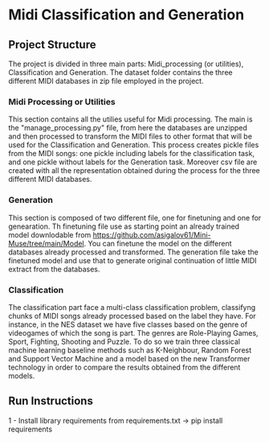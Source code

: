 # Midi Classification and Generation 

## Project Structure
The project is divided in three main parts: Midi_processing (or utilities), Classification and Generation. 
The dataset folder contains the three different MIDI databases in zip file employed in the project. 

### Midi Processing or Utilities
This section contains all the utilies useful for Midi processing. The main is the "manage_processing.py" file, from here the databases are unzipped and then processed to transform the MIDI files to other format that will be used for the Classification and Generation. This process creates pickle files from the MIDI songs: one pickle including labels for the classification task, and one pickle without labels for the Generation task. Moreover csv file are created with all the representation obtained during the process for the three different MIDI databases.

### Generation 
This section is composed of two different file, one for finetuning and one for genearation. Th finetuning file use as starting point an already trained model downlodable from https://github.com/asigalov61/Mini-Muse/tree/main/Model. You can finetune the model on the different databases already processed and transformed. The generation file take the finetuned model and use that to generate original continuation of little MIDI extract from the databases.

### Classification
The classification part face a multi-class classification problem, classifyng chunks of MIDI songs already processed based on the label they have. For instance, in the NES dataset we have five classes based on the genre of videogames of which the song is part. The genres are Role-Playing Games, Sport, Fighting, Shooting and Puzzle. To do so we train three classical machine learning baseline methods such as K-Neighbour, Random Forest and Support Vector Machine and a model based on the new Transformer technology in order to compare the results obtained from the different models. 

## Run Instructions
1 - Install library requirements from requirements.txt -> pip install requirements
